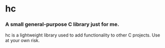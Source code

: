 # hc
### A small general-purpose C library just for me.
hc is a lightweight library used to add functionality to other C projects. Use at your own risk.
